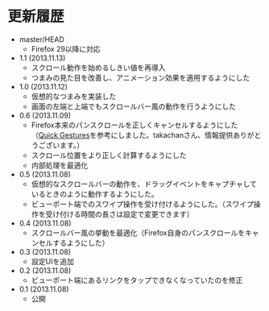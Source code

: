 # 更新履歴

 - master/HEAD
   * Firefox 29以降に対応
 - 1.1 (2013.11.13)
   * スクロール動作を始めるしきい値を再導入
   * つまみの見た目を改善し、アニメーション効果を適用するようにした
 - 1.0 (2013.11.12)
   * 仮想的なつまみを実装した
   * 画面の左端と上端でもスクロールバー風の動作を行うようにした
 - 0.6 (2013.11.09)
   * Firefox本来のパンスクロールを正しくキャンセルするようにした
     （[Quick Gestures](https://addons.mozilla.org/ja/android/addon/quick-gestures/)を参考にしました。takachanさん、情報提供ありがとうございます。）
   * スクロール位置をより正しく計算するようにした
   * 内部処理を最適化
 - 0.5 (2013.11.08)
   * 仮想的なスクロールバーの動作を、ドラッグイベントをキャプチャしているときのように動作するようにした。
   * ビューポート端でのスワイプ操作を受け付けるようにした。（スワイプ操作を受け付ける時間の長さは設定で変更できます）
 - 0.4 (2013.11.08)
   * スクロールバー風の挙動を最適化（Firefox自身のパンスクロールをキャンセルするようにした）
 - 0.3 (2013.11.08)
   * 設定UIを追加
 - 0.2 (2013.11.08)
   * ビューポート端にあるリンクをタップできなくなっていたのを修正
 - 0.1 (2013.11.08)
   * 公開
